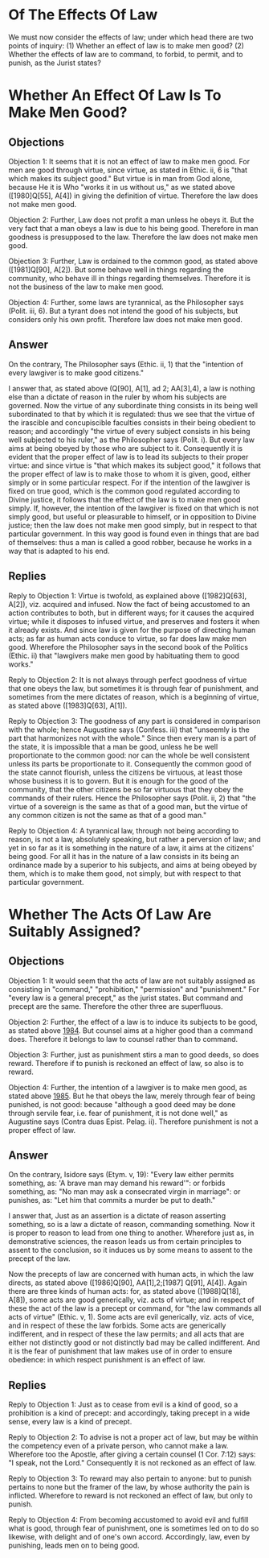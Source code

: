 # Of The Effects Of Law

We must now consider the effects of law; under which head there are two points of inquiry:
(1) Whether an effect of law is to make men good?
(2) Whether the effects of law are to command, to forbid, to permit, and to punish, as the Jurist states?
# Whether An Effect Of Law Is To Make Men Good?

## Objections

Objection 1: It seems that it is not an effect of law to make men good. For men are good through virtue, since virtue, as stated in Ethic. ii, 6 is "that which makes its subject good." But virtue is in man from God alone, because He it is Who "works it in us without us," as we stated above ([1980]Q[55], A[4]) in giving the definition of virtue. Therefore the law does not make men good.

Objection 2: Further, Law does not profit a man unless he obeys it. But the very fact that a man obeys a law is due to his being good. Therefore in man goodness is presupposed to the law. Therefore the law does not make men good.

Objection 3: Further, Law is ordained to the common good, as stated above ([1981]Q[90], A[2]). But some behave well in things regarding the community, who behave ill in things regarding themselves. Therefore it is not the business of the law to make men good.

Objection 4: Further, some laws are tyrannical, as the Philosopher says (Polit. iii, 6). But a tyrant does not intend the good of his subjects, but considers only his own profit. Therefore law does not make men good.

## Answer

On the contrary, The Philosopher says (Ethic. ii, 1) that the "intention of every lawgiver is to make good citizens."

I answer that, as stated above (Q[90], A[1], ad 2; AA[3],4), a law is nothing else than a dictate of reason in the ruler by whom his subjects are governed. Now the virtue of any subordinate thing consists in its being well subordinated to that by which it is regulated: thus we see that the virtue of the irascible and concupiscible faculties consists in their being obedient to reason; and accordingly "the virtue of every subject consists in his being well subjected to his ruler," as the Philosopher says (Polit. i). But every law aims at being obeyed by those who are subject to it. Consequently it is evident that the proper effect of law is to lead its subjects to their proper virtue: and since virtue is "that which makes its subject good," it follows that the proper effect of law is to make those to whom it is given, good, either simply or in some particular respect. For if the intention of the lawgiver is fixed on true good, which is the common good regulated according to Divine justice, it follows that the effect of the law is to make men good simply. If, however, the intention of the lawgiver is fixed on that which is not simply good, but useful or pleasurable to himself, or in opposition to Divine justice; then the law does not make men good simply, but in respect to that particular government. In this way good is found even in things that are bad of themselves: thus a man is called a good robber, because he works in a way that is adapted to his end.

## Replies

Reply to Objection 1: Virtue is twofold, as explained above ([1982]Q[63], A[2]), viz. acquired and infused. Now the fact of being accustomed to an action contributes to both, but in different ways; for it causes the acquired virtue; while it disposes to infused virtue, and preserves and fosters it when it already exists. And since law is given for the purpose of directing human acts; as far as human acts conduce to virtue, so far does law make men good. Wherefore the Philosopher says in the second book of the Politics (Ethic. ii) that "lawgivers make men good by habituating them to good works."

Reply to Objection 2: It is not always through perfect goodness of virtue that one obeys the law, but sometimes it is through fear of punishment, and sometimes from the mere dictates of reason, which is a beginning of virtue, as stated above ([1983]Q[63], A[1]).

Reply to Objection 3: The goodness of any part is considered in comparison with the whole; hence Augustine says (Confess. iii) that "unseemly is the part that harmonizes not with the whole." Since then every man is a part of the state, it is impossible that a man be good, unless he be well proportionate to the common good: nor can the whole be well consistent unless its parts be proportionate to it. Consequently the common good of the state cannot flourish, unless the citizens be virtuous, at least those whose business it is to govern. But it is enough for the good of the community, that the other citizens be so far virtuous that they obey the commands of their rulers. Hence the Philosopher says (Polit. ii, 2) that "the virtue of a sovereign is the same as that of a good man, but the virtue of any common citizen is not the same as that of a good man."

Reply to Objection 4: A tyrannical law, through not being according to reason, is not a law, absolutely speaking, but rather a perversion of law; and yet in so far as it is something in the nature of a law, it aims at the citizens' being good. For all it has in the nature of a law consists in its being an ordinance made by a superior to his subjects, and aims at being obeyed by them, which is to make them good, not simply, but with respect to that particular government.
# Whether The Acts Of Law Are Suitably Assigned?

## Objections

Objection 1: It would seem that the acts of law are not suitably assigned as consisting in "command," "prohibition," "permission" and "punishment." For "every law is a general precept," as the jurist states. But command and precept are the same. Therefore the other three are superfluous.

Objection 2: Further, the effect of a law is to induce its subjects to be good, as stated above [1984](A[1]). But counsel aims at a higher good than a command does. Therefore it belongs to law to counsel rather than to command.

Objection 3: Further, just as punishment stirs a man to good deeds, so does reward. Therefore if to punish is reckoned an effect of law, so also is to reward.

Objection 4: Further, the intention of a lawgiver is to make men good, as stated above [1985](A[1]). But he that obeys the law, merely through fear of being punished, is not good: because "although a good deed may be done through servile fear, i.e. fear of punishment, it is not done well," as Augustine says (Contra duas Epist. Pelag. ii). Therefore punishment is not a proper effect of law.

## Answer

On the contrary, Isidore says (Etym. v, 19): "Every law either permits something, as: 'A brave man may demand his reward'": or forbids something, as: "No man may ask a consecrated virgin in marriage": or punishes, as: "Let him that commits a murder be put to death."

I answer that, Just as an assertion is a dictate of reason asserting something, so is a law a dictate of reason, commanding something. Now it is proper to reason to lead from one thing to another. Wherefore just as, in demonstrative sciences, the reason leads us from certain principles to assent to the conclusion, so it induces us by some means to assent to the precept of the law.

Now the precepts of law are concerned with human acts, in which the law directs, as stated above ([1986]Q[90], AA[1],2;[1987] Q[91], A[4]). Again there are three kinds of human acts: for, as stated above ([1988]Q[18], A[8]), some acts are good generically, viz. acts of virtue; and in respect of these the act of the law is a precept or command, for "the law commands all acts of virtue" (Ethic. v, 1). Some acts are evil generically, viz. acts of vice, and in respect of these the law forbids. Some acts are generically indifferent, and in respect of these the law permits; and all acts that are either not distinctly good or not distinctly bad may be called indifferent. And it is the fear of punishment that law makes use of in order to ensure obedience: in which respect punishment is an effect of law.

## Replies

Reply to Objection 1: Just as to cease from evil is a kind of good, so a prohibition is a kind of precept: and accordingly, taking precept in a wide sense, every law is a kind of precept.

Reply to Objection 2: To advise is not a proper act of law, but may be within the competency even of a private person, who cannot make a law. Wherefore too the Apostle, after giving a certain counsel (1 Cor. 7:12) says: "I speak, not the Lord." Consequently it is not reckoned as an effect of law.

Reply to Objection 3: To reward may also pertain to anyone: but to punish pertains to none but the framer of the law, by whose authority the pain is inflicted. Wherefore to reward is not reckoned an effect of law, but only to punish.

Reply to Objection 4: From becoming accustomed to avoid evil and fulfill what is good, through fear of punishment, one is sometimes led on to do so likewise, with delight and of one's own accord. Accordingly, law, even by punishing, leads men on to being good.
